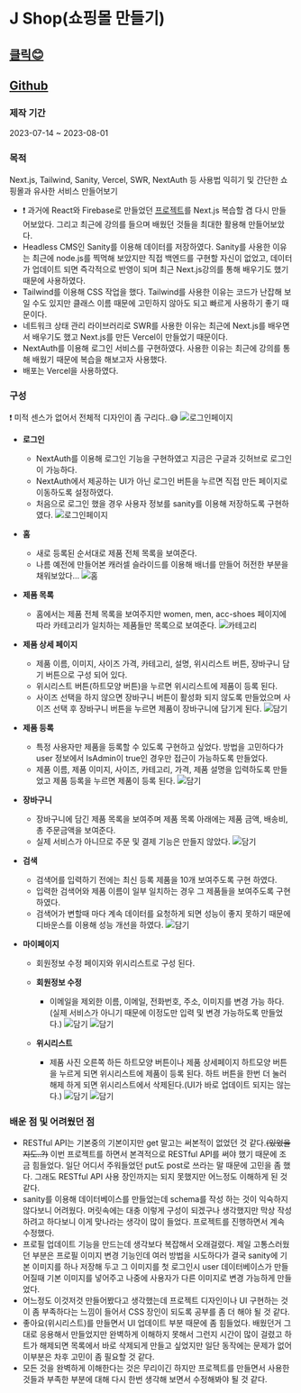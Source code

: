 # J Shop(쇼핑몰 만들기)

## [클릭😊](https://nextjs-shoppy.vercel.app)

## [Github](https://github.com/jeong922/nextjs_shoppy)

### 제작 기간

2023-07-14 ~ 2023-08-01

### 목적

Next.js, Tailwind, Sanity, Vercel, SWR, NextAuth 등 사용법 익히기 및 간단한 쇼핑몰과 유사한 서비스 만들어보기

- ❗ 과거에 React와 Firebase로 만들었던 [프로젝트](https://github.com/jeong922/shoppy)를 Next.js 복습할 겸 다시 만들어보았다. 그리고 최근에 강의를 들으며 배웠던 것들을 최대한 활용해 만들어보았다.
- Headless CMS인 Sanity를 이용해 데이터를 저장하였다. Sanity를 사용한 이유는 최근에 node.js를 찍먹해 보았지만 직접 백엔드를 구현할 자신이 없었고, 데이터가 업데이트 되면 즉각적으로 반영이 되며 최근 Next.js강의를 통해 배우기도 했기 때문에 사용하였다.
- Tailwind를 이용해 CSS 작업을 했다. Tailwind를 사용한 이유는 코드가 난잡해 보일 수도 있지만 클래스 이름 때문에 고민하지 않아도 되고 빠르게 사용하기 좋기 때문이다.
- 네트워크 상태 관리 라이브러리로 SWR를 사용한 이유는 최근에 Next.js를 배우면서 배우기도 했고 Next.js를 만든 Vercel이 만들었기 때문이다.
- NextAuth를 이용해 로그인 서비스를 구현하였다. 사용한 이유는 최근에 강의를 통해 배웠기 때문에 복습을 해보고자 사용했다.
- 배포는 Vercel을 사용하였다.

### 구성

❗ 미적 센스가 없어서 전체적 디자인이 좀 구리다..😅
![로그인페이지](/projectsImage/JShop/홈.gif)

- **로그인**

  - NextAuth를 이용해 로그인 기능을 구현하였고 지금은 구글과 깃허브로 로그인이 가능하다.
  - NextAuth에서 제공하는 UI가 아닌 로그인 버튼을 누르면 직접 만든 페이지로 이동하도록 설정하였다.
  - 처음으로 로그인 했을 경우 사용자 정보를 sanity를 이용해 저장하도록 구현하였다.
    ![로그인페이지](/projectsImage/JShop/로그인페이지.png)

- **홈**

  - 새로 등록된 순서대로 제품 전체 목록을 보여준다.
  - 나름 예전에 만들어본 캐러셀 슬라이드를 이용해 배너를 만들어 허전한 부분을 채워보았다…
    ![홈](/projectsImage/JShop/홈.png)

- **제품 목록**

  - 홈에서는 제품 전체 목록을 보여주지만 women, men, acc-shoes 페이지에 따라 카테고리가 일치하는 제품들만 목록으로 보여준다.
    ![카테고리](/projectsImage/JShop/카테고리.gif)

- **제품 상세 페이지**

  - 제품 이름, 이미지, 사이즈 가격, 카테고리, 설명, 위시리스트 버튼, 장바구니 담기 버튼으로 구성 되어 있다.
  - 위시리스트 버튼(하트모양 버튼)을 누르면 위시리스트에 제품이 등록 된다.
  - 사이즈 선택을 하지 않으면 장바구니 버튼이 활성화 되지 않도록 만들었으며 사이즈 선택 후 장바구니 버튼을 누르면 제품이 장바구니에 담기게 된다.
    ![담기](/projectsImage/JShop/담기.gif)

- **제품 등록**

  - 특정 사용자만 제품을 등록할 수 있도록 구현하고 싶었다. 방법을 고민하다가 user 정보에서 IsAdmin이 true인 경우만 접근이 가능하도록 만들었다.
  - 제품 이름, 제품 이미지, 사이즈, 카테고리, 가격, 제품 설명을 입력하도록 만들었고 제품 등록을 누르면 제품이 등록 된다.
    ![담기](/projectsImage/JShop/제품등록.png)

- **장바구니**

  - 장바구니에 담긴 제품 목록을 보여주며 제품 목록 아래에는 제품 금액, 배송비, 총 주문금액을 보여준다.
  - 실제 서비스가 아니므로 주문 및 결제 기능은 만들지 않았다.
    ![담기](/projectsImage/JShop/장바구니.gif)

- **검색**

  - 검색어를 입력하기 전에는 최신 등록 제품을 10개 보여주도록 구현 하였다.
  - 입력한 검색어와 제품 이름이 일부 일치하는 경우 그 제품들을 보여주도록 구현하였다.
  - 검색어가 변할때 마다 계속 데이터를 요청하게 되면 성능이 좋지 못하기 때문에 디바운스를 이용해 성능 개선을 하였다.
    ![담기](/projectsImage/JShop/검색.gif)

- **마이페이지**

  - 회원정보 수정 페이지와 위시리스트로 구성 된다.
  - **회원정보 수정**

    - 이메일을 제외한 이름, 이메일, 전화번호, 주소, 이미지를 변경 가능 하다.(실제 서비스가 아니기 때문에 이정도만 입력 및 변경 가능하도록 만들었다.)
      ![담기](/projectsImage/JShop/회원정보수정.png)
      ![담기](/projectsImage/JShop/회원정보.png)

  - **위시리스트**

    - 제품 사진 오른쪽 하든 하트모양 버튼이나 제품 상세페이지 하트모양 버튼을 누르게 되면 위시리스트에 제품이 등록 된다. 하트 버튼을 한번 더 눌러 해제 하게 되면 위시리스트에서 삭제된다.(UI가 바로 업데이트 되지는 않는다.)
      ![담기](/projectsImage/JShop/위시리스트.png)
      ![담기](/projectsImage/JShop/좋아요.gif)

### 배운 점 및 어려웠던 점

- RESTful API는 기본중의 기본이지만 get 말고는 써본적이 없었던 것 같다.~~(있었을지도..?)~~ 이번 프로젝트를 하면서 본격적으로 RESTful API를 써야 했기 때문에 조금 힘들었다. 일단 어디서 주워들었던 put도 post로 쓰라는 말 때문에 고민을 좀 했다. 그래도 RESTful API 사용 장인까지는 되지 못했지만 어느정도 이해하게 된 것 같다.
- sanity를 이용해 데이터베이스를 만들었는데 schema를 작성 하는 것이 익숙하지 않다보니 어려웠다. 머릿속에는 대충 이렇게 구성이 되겠구나 생각했지만 막상 작성하려고 하다보니 이게 맞나라는 생각이 많이 들었다. 프로젝트를 진행하면서 계속 수정했다.
- 프로필 업데이트 기능을 만드는데 생각보다 복잡해서 오래걸렸다. 제일 고통스러웠던 부분은 프로필 이미지 변경 기능인데 여러 방법을 시도하다가 결국 sanity에 기본 이미지를 하나 저장해 두고 그 이미지를 첫 로그인시 user 데이터베이스가 만들어질때 기본 이미지를 넣어주고 나중에 사용자가 다른 이미지로 변경 가능하게 만들었다.
- 어느정도 이것저것 만들어봤다고 생각했는데 프로젝트 디자인이나 UI 구현하는 것이 좀 부족하다는 느낌이 들어서 CSS 장인이 되도록 공부를 좀 더 해야 될 것 같다.
- 좋아요(위시리스트)를 만들면서 UI 업데이트 부분 때문에 좀 힘들었다. 배웠던거 그대로 응용해서 만들었지만 완벽하게 이해하지 못해서 그런지 시간이 많이 걸렸고 하트가 해제되면 목록에서 바로 삭제되게 만들고 싶었지만 일단 동작에는 문제가 없어 이부분은 차후 고민이 좀 필요할 것 같다.
- 모든 것을 완벽하게 이해한다는 것은 무리이긴 하지만 프로젝트를 만들면서 사용한 것들과 부족한 부분에 대해 다시 한번 생각해 보면서 수정해봐야 될 것 같다.
